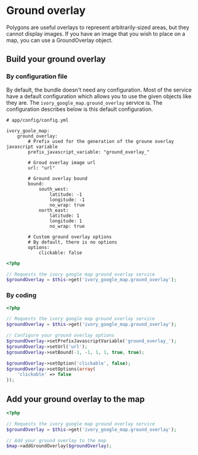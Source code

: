 # Ground overlay

Polygons are useful overlays to represent arbitrarily-sized areas, but they cannot display images. 
If you have an image that you wish to place on a map, you can use a GroundOverlay object.

## Build your ground overlay

### By configuration file

By default, the bundle doesn't need any configuration. Most of the service have a default configuration which allows you to use the given objects like they are.
The ``ivory_google_map.ground_overlay`` service is. The configuration describes below is this default configuration.

```
# app/config/config.yml

ivory_goole_map:
    ground_overlay:
        # Prefix used for the generation of the groune overlay javascript variable
        prefix_javascript_variable: "ground_overlay_"

        # Groud overlay image url
        url: "url"

        # Ground overlay bound
        bound:
            south_west:
                latitude: -1
                longitude: -1
                no_wrap: true
            north_east:
                latitude: 1
                longitude: 1
                no_wrap: true

        # Custom ground overlay options
        # By default, there is no options
        options:
            clickable: false
```

``` php
<?php

// Requests the ivory google map ground overlay service
$groundOverlay = $this->get('ivory_google_map.ground_overlay');
```

### By coding

``` php
<?php

// Requests the ivory google map ground overlay service
$groundOverlay = $this->get('ivory_google_map.ground_overlay');

// Configure your ground overlay options
$groundOverlay->setPrefixJavascriptVariable('ground_overlay_');
$groundOverlay->setUrl('url');
$groundOverlay->setBound(-1, -1, 1, 1, true, true);

$groundOverlay->setOption('clickable', false);
$groundOverlay->setOptions(array(
    'clickable' => false
));
```

## Add your ground overlay to the map

``` php
<?php

// Requests the ivory google map ground overlay service
$groundOverlay = $this->get('ivory_google_map.ground_overlay');

// Add your ground overlay to the map
$map->addGroundOverlay($groundOverlay);
```
